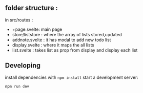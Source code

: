 ## folder structure :
 in src/routes :
   - +page.svelte: main page
   - store/liststore : where the array of lists stored,updated
   - addnote.svelte : it has modal to add new todo list
   - display.svelte : where it maps the all lists
   - list.svelte : takes list as prop from display and display each list 

## Developing

install dependencies with `npm install` start a development server:

```bash
npm run dev
```

